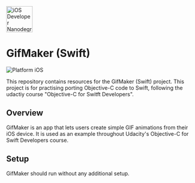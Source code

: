 <img src="https://s3-us-west-1.amazonaws.com/udacity-content/degrees/catalog-images/nd003.png" alt="iOS Developer Nanodegree logo" height="70" >

# GifMaker (Swift)

![Platform iOS](https://img.shields.io/badge/nanodegree-iOS-blue.svg)

This repository contains resources for the GifMaker (Swift) project. This project is for practising porting Objective-C code to Swift, following the udactiy course "Objective-C for Switft Developers".

## Overview

GifMaker is an app that lets users create simple GIF animations from their iOS device. It is used as an example throughout Udacity's Objective-C for Swift Developers course.

## Setup

GifMaker should run without any additional setup.
